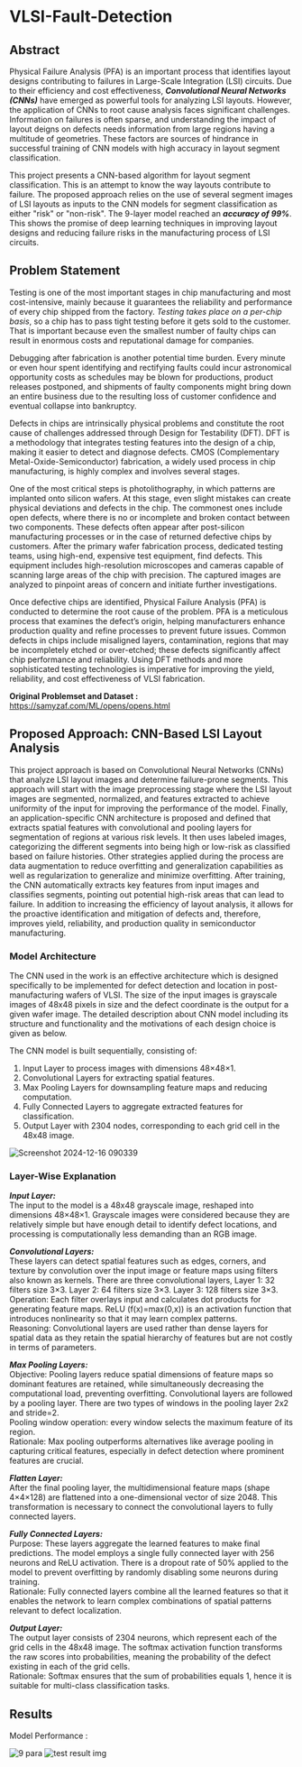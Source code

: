 # VLSI-Fault-Detection

## Abstract
Physical Failure Analysis (PFA) is an important process that identifies layout designs contributing to failures in Large-Scale Integration (LSI) circuits. Due to their efficiency and cost effectiveness, ***Convolutional Neural Networks (CNNs)*** have emerged as powerful tools for analyzing LSI layouts. However, the application of CNNs to root cause analysis faces significant challenges. Information on failures is often sparse, and understanding the impact of layout deigns on defects needs information from large regions having a multitude of geometries. These factors are sources of hindrance in successful training of CNN models with high accuracy in layout segment classification.<br />

This project presents a CNN-based algorithm for layout segment classification. This is an attempt to know the way layouts contribute to failure. The proposed approach relies on the use of several segment images of LSI layouts as inputs to the CNN models for segment classification as either "risk" or "non-risk". The 9-layer model reached an ***accuracy of 99%***. This shows the promise of deep learning techniques in improving layout designs and reducing failure risks in the manufacturing process of LSI circuits.<br />

## Problem Statement
Testing is one of the most important stages in chip manufacturing and most cost-intensive, mainly because it guarantees the reliability and performance of every chip shipped from the factory. *Testing takes place on a per-chip basis*, so a chip has to pass tight testing before it gets sold to the customer. That is important because even the smallest number of faulty chips can result in enormous costs and reputational damage for companies. <br />

Debugging after fabrication is another potential time burden. Every minute or even hour spent identifying and rectifying faults could incur astronomical opportunity costs as schedules may be blown for productions, product releases postponed, and shipments of faulty components might bring down an entire business due to the resulting loss of customer confidence and eventual collapse into bankruptcy. <br />

Defects in chips are intrinsically physical problems and constitute the root cause of challenges addressed through Design for Testability (DFT). DFT is a methodology that integrates testing features into the design of a chip, making it easier to detect and diagnose defects. CMOS (Complementary Metal-Oxide-Semiconductor) fabrication, a widely used process in chip manufacturing, is highly complex and involves several stages. <br />

One of the most critical steps is photolithography, in which patterns are implanted onto silicon wafers. At this stage, even slight mistakes can create physical deviations and defects in the chip. The commonest ones include open defects, where there is no or incomplete and broken contact between two components. These defects often appear after post-silicon manufacturing processes or in the case of returned defective chips by customers. After the primary wafer fabrication process, dedicated testing teams, using high-end, expensive test equipment, find defects. This equipment includes high-resolution microscopes and cameras capable of scanning large areas of the chip with precision. The captured images are analyzed to pinpoint areas of concern and initiate further investigations. <br />

Once defective chips are identified, Physical Failure Analysis (PFA) is conducted to determine the root cause of the problem. PFA is a meticulous process that examines the defect’s origin, helping manufacturers enhance production quality and refine processes to prevent future issues. Common defects in chips include misaligned layers, contamination, regions that may be incompletely etched or over-etched; these defects significantly affect chip performance and reliability. Using DFT methods and more sophisticated testing technologies is imperative for improving the yield, reliability, and cost effectiveness of VLSI fabrication.<br />

**Original Problemset and Dataset :**<br />
https://samyzaf.com/ML/opens/opens.html

## Proposed Approach: CNN-Based LSI Layout Analysis
This project approach is based on Convolutional Neural Networks (CNNs) that analyze LSI layout images and determine failure-prone segments. This approach will start with the image preprocessing stage where the LSI layout images are segmented, normalized, and features extracted to achieve uniformity of the input for improving the performance of the model. Finally, an application-specific CNN architecture is proposed and defined that extracts spatial features with convolutional and pooling layers for segmentation of regions at various risk levels. It then uses labeled images, categorizing the different segments into being high or low-risk as classified based on failure histories. Other strategies applied during the process are data augmentation to reduce overfitting and generalization capabilities as well as regularization to generalize and minimize overfitting. After training, the CNN automatically extracts key features from input images and classifies segments, pointing out potential high-risk areas that can lead to failure. In addition to increasing the efficiency of layout analysis, it allows for the proactive identification and mitigation of defects and, therefore, improves yield, reliability, and production quality in semiconductor manufacturing.

### Model Architecture
The CNN used in the work is an effective architecture which is designed specifically to be implemented for defect detection and location in post-manufacturing wafers of VLSI. The size of the input images is grayscale images of 48x48 pixels in size and the defect coordinate is the output for a given wafer image. The detailed description about CNN model including its structure and functionality and the motivations of each design choice is given as below.<br />

The CNN model is built sequentially, consisting of:
 1. Input Layer to process images with dimensions 48×48×1.
 2. Convolutional Layers for extracting spatial features.
 3. Max Pooling Layers for downsampling feature maps and reducing computation.
 4. Fully Connected Layers to aggregate extracted features for classification.
 5. Output Layer with 2304 nodes, corresponding to each grid cell in the 48x48 image.

![Screenshot 2024-12-16 090339](https://github.com/user-attachments/assets/0b31b86f-543f-468f-86d1-ec16b43e2b88)
### Layer-Wise Explanation
 ***Input Layer:*** <br />
 The input to the model is a 48x48 grayscale image, reshaped into dimensions 48×48×1.
 Grayscale images were considered because they are relatively simple but have enough detail
 to identify defect locations, and processing is computationally less demanding than an RGB
 image.<br />
 
 ***Convolutional Layers:*** <br />
 These layers can detect spatial features such as edges, corners, and texture by convolution over
 the input image or feature maps using filters also known as kernels.
 There are three convolutional layers, Layer 1: 32 filters size 3×3. Layer 2: 64 filters size 3×3.
 Layer 3: 128 filters size 3×3.<br />
 Operation: Each filter overlays input and calculates dot products for generating feature maps.
 ReLU (f(x)=max(0,x)) is an activation function that introduces nonlinearity so that it may
 learn complex patterns.<br />
 Reasoning: Convolutional layers are used rather than dense layers for spatial data as they
 retain the spatial hierarchy of features but are not costly in terms of parameters.<br />
 
 ***Max Pooling Layers:*** <br />
 Objective: Pooling layers reduce spatial dimensions of feature maps so dominant features are
 retained, while simultaneously decreasing the computational load, preventing overfitting. Convolutional layers are followed by a pooling layer. There are two types of windows in the pooling
 layer 2x2 and stride=2.<br />
 Pooling window operation: every window selects the maximum feature of its region.<br />
 Rationale: Max pooling outperforms alternatives like average pooling in capturing critical
 features, especially in defect detection where prominent features are crucial.
 
 ***Flatten Layer:*** <br />
 After the final pooling layer, the multidimensional feature maps (shape 4×4×128) are flattened
 into a one-dimensional vector of size 2048. This transformation is necessary to connect the
 convolutional layers to fully connected layers.<br />
 
 ***Fully Connected Layers:*** <br />
 Purpose: These layers aggregate the learned features to make final predictions. The model
 employs a single fully connected layer with 256 neurons and ReLU activation. There is a
 dropout rate of 50% applied to the model to prevent overfitting by randomly disabling some
 neurons during training.<br />
 Rationale: Fully connected layers combine all the learned features so that it enables the network
 to learn complex combinations of spatial patterns relevant to defect localization.<br />
 
 ***Output Layer:*** <br />
 The output layer consists of 2304 neurons, which represent each of the grid cells in the 48x48
 image. The softmax activation function transforms the raw scores into probabilities, meaning
 the probability of the defect existing in each of the grid cells.<br />
 Rationale: Softmax ensures that the sum of probabilities equals 1, hence it is suitable for
 multi-class classification tasks.
 
## Results
Model Performance : <br />

![9 para](https://github.com/user-attachments/assets/aec2f3af-93f7-4d35-ae3f-c24437a7aa7a)
![test result img ](https://github.com/user-attachments/assets/19808672-bbb5-4a07-99ad-a0031964d99a)
